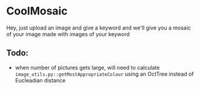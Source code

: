 # CoolMosaic

Hey, just upload an image and give a keyword and we'll give you a mosaic of your image made with images of your keyword

## Todo:
- when number of pictures gets large, will need to calculate `image_utils.py::getMostAppropriateColour` using an OctTree instead of Eucleadian distance
